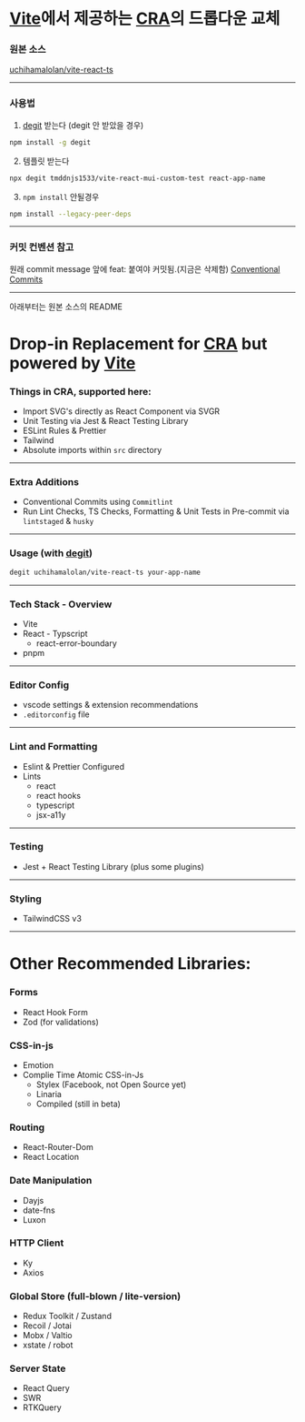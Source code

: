 # [Vite](https://vitejs.dev/)에서 제공하는 [CRA](http://create-react-app.dev/)의 드롭다운 교체

### 원본 소스

[uchihamalolan/vite-react-ts](https://github.com/uchihamalolan/vite-react-ts)

---
### 사용법

1. [degit](https://github.com/Rich-Harris/degit) 받는다 (degit 안 받았을 경우)

```bash
npm install -g degit
```
2. 템플릿 받는다

```bash
npx degit tmddnjs1533/vite-react-mui-custom-test react-app-name
```

3. `npm install` 안될경우

```bash
npm install --legacy-peer-deps
```

---

### 커밋 컨벤션 참고

원래 commit message 앞에 feat: 붙여야 커밋됨.(지금은 삭제함)
[Conventional Commits](https://www.conventionalcommits.org/ko/v1.0.0/)


---
아래부터는 원본 소스의 README

# Drop-in Replacement for [CRA](http://create-react-app.dev/) but powered by [Vite](https://vitejs.dev/)

### Things in CRA, supported here:

- Import SVG's directly as React Component via SVGR
- Unit Testing via Jest & React Testing Library
- ESLint Rules & Prettier
- Tailwind
- Absolute imports within `src` directory

---


### Extra Additions

- Conventional Commits using `Commitlint`
- Run Lint Checks, TS Checks, Formatting & Unit Tests in Pre-commit via `lintstaged` & `husky`

---

### Usage (with [degit](https://github.com/Rich-Harris/degit))

```bash
degit uchihamalolan/vite-react-ts your-app-name
```

---

### Tech Stack - Overview

- Vite
- React - Typscript
  - react-error-boundary
- pnpm

---

### Editor Config

- vscode settings & extension recommendations
- `.editorconfig` file

---

### Lint and Formatting

- Eslint & Prettier Configured
- Lints
  - react
  - react hooks
  - typescript
  - jsx-a11y

---

### Testing

- Jest + React Testing Library (plus some plugins)

---

### Styling

- TailwindCSS v3

---

# Other Recommended Libraries:

### Forms

- React Hook Form
- Zod (for validations)

### CSS-in-js

- Emotion
- Complie Time Atomic CSS-in-Js
  - Stylex (Facebook, not Open Source yet)
  - Linaria
  - Compiled (still in beta)

### Routing

- React-Router-Dom
- React Location

### Date Manipulation

- Dayjs
- date-fns
- Luxon

### HTTP Client

- Ky
- Axios

### Global Store (full-blown / lite-version)

- Redux Toolkit / Zustand
- Recoil / Jotai
- Mobx / Valtio
- xstate / robot

### Server State

- React Query
- SWR
- RTKQuery

<!-- ### Eslint Plugins
- [eslint-plugin-jest-dom](https://testing-library.com/docs/ecosystem-eslint-plugin-jest-dom)
- [typescript-eslint](https://github.com/typescript-eslint/typescript-eslint/tree/master/packages/eslint-plugin) -->
